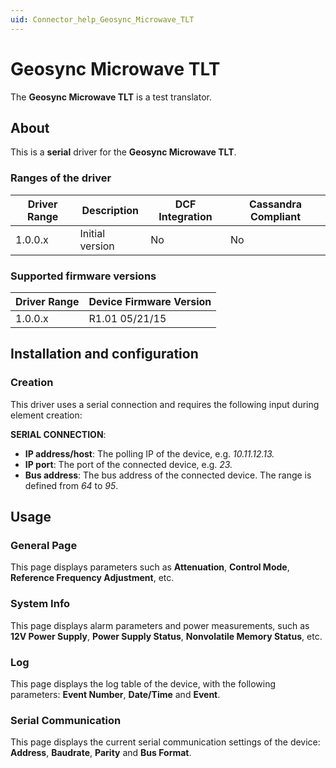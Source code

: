 ```yaml
---
uid: Connector_help_Geosync_Microwave_TLT
---
```


# Geosync Microwave TLT

The **Geosync Microwave TLT** is a test translator.

## About

This is a **serial** driver for the **Geosync Microwave TLT**.

### Ranges of the driver

| **Driver Range** | **Description** | **DCF Integration** | **Cassandra Compliant** |
|------------------|-----------------|---------------------|-------------------------|
| 1.0.0.x          | Initial version | No                  | No                      |

### Supported firmware versions

| **Driver Range** | **Device Firmware Version** |
|------------------|-----------------------------|
| 1.0.0.x          | R1.01 05/21/15              |

## Installation and configuration

### Creation

This driver uses a serial connection and requires the following input during element creation:

**SERIAL CONNECTION**:

- **IP address/host**: The polling IP of the device, e.g. *10.11.12.13.*
- **IP port**: The port of the connected device, e.g. *23.*
- **Bus address**: The bus address of the connected device. The range is defined from *64* to *95*.

## Usage

### General Page

This page displays parameters such as **Attenuation**, **Control Mode**, **Reference Frequency Adjustment**, etc.

### System Info

This page displays alarm parameters and power measurements, such as **12V Power Supply**, **Power Supply Status**, **Nonvolatile Memory Status**, etc.

### Log

This page displays the log table of the device, with the following parameters: **Event Number**, **Date/Time** and **Event**.

### Serial Communication

This page displays the current serial communication settings of the device: **Address**, **Baudrate**, **Parity** and **Bus Format**.
